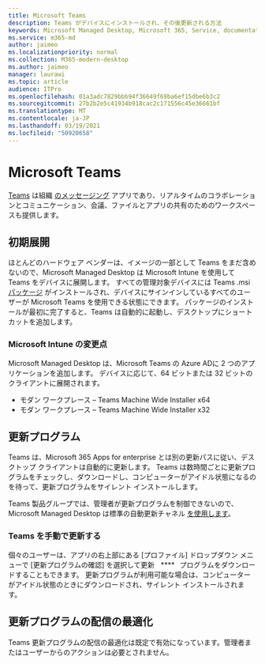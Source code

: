 ```yaml
---
title: Microsoft Teams
description: Teams がデバイスにインストールされ、その後更新される方法
keywords: Microsoft Managed Desktop, Microsoft 365, Service, documentation, apps, line-of-business apps, LOB apps
ms.service: m365-md
author: jaimeo
ms.localizationpriority: normal
ms.collection: M365-modern-desktop
ms.author: jaimeo
manager: laurawi
ms.topic: article
audience: ITPro
ms.openlocfilehash: 01a3adc7829bbb94f36649f69ba6ef15dbe6b3c2
ms.sourcegitcommit: 27b2b2e5c41934b918cac2c171556c45e36661bf
ms.translationtype: MT
ms.contentlocale: ja-JP
ms.lasthandoff: 03/19/2021
ms.locfileid: "50920658"
---
```

# <a name="microsoft-teams"></a>Microsoft Teams

[Teams](https://www.microsoft.com/microsoft-365/microsoft-teams/group-chat-software) は組織 [のメッセージング](https://support.microsoft.com/office/microsoft-teams-basics-6d5f52e6-5306-4096-ac24-c3082b79eaf0) アプリであり、リアルタイムのコラボレーションとコミュニケーション、会議、ファイルとアプリの共有のためのワークスペースも提供します。

## <a name="initial-deployment"></a>初期展開

ほとんどのハードウェア ベンダーは、イメージの一部として Teams をまだ含めないので、Microsoft Managed Desktop は Microsoft Intune を使用して Teams をデバイスに展開します。 すべての管理対象デバイスには Teams .msi [パッケージ](/MicrosoftTeams/msi-deployment#how-the-microsoft-teams-msi-package-works) がインストールされ、デバイスにサインインしているすべてのユーザーが Microsoft Teams を使用できる状態にできます。 パッケージのインストールが最初に完了すると、Teams は自動的に起動し、デスクトップにショートカットを追加します。

### <a name="microsoft-intune-changes"></a>Microsoft Intune の変更点

Microsoft Managed Desktop は、Microsoft Teams の Azure ADに 2 つのアプリケーションを追加します。 デバイスに応じて、64 ビットまたは 32 ビットのクライアントに展開されます。  

- モダン ワークプレース – Teams Machine Wide Installer x64  
- モダン ワークプレース – Teams Machine Wide Installer x32

## <a name="updates"></a>更新プログラム

Teams は、Microsoft 365 Apps for enterprise とは別の更新パスに従い、デスクトップ クライアントは自動的に更新します。 Teams は数時間ごとに更新プログラムをチェックし、ダウンロードし、コンピューターがアイドル状態になるのを待って、更新プログラムをサイレント インストールします。  

Teams 製品グループでは、管理者が更新プログラムを制御できないので、Microsoft Managed Desktop は標準の自動更新チャネル [を使用します](/microsoftteams/teams-client-update#can-admins-deploy-updates-instead-of-teams-auto-updating)。

### <a name="manually-updating-teams"></a>Teams を手動で更新する

個々のユーザーは、アプリの右上部にある [プロファイル] ドロップダウン メニューで [更新プログラムの確認] を選択して更新    ****   プログラムをダウンロードすることもできます。 更新プログラムが利用可能な場合は、コンピューターがアイドル状態のときにダウンロードされ、サイレント インストールされます。

## <a name="delivery-optimization-of-updates"></a>更新プログラムの配信の最適化

Teams 更新プログラムの配信の最適化は既定で有効になっています。管理者またはユーザーからのアクションは必要とされません。